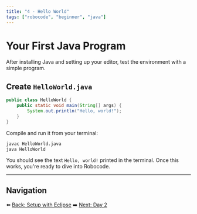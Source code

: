 ```yaml
---
title: "4 - Hello World"
tags: ["robocode", "beginner", "java"]
---
```

# Your First Java Program

After installing Java and setting up your editor, test the environment with a simple program.

## Create `HelloWorld.java`

```java
public class HelloWorld {
    public static void main(String[] args) {
        System.out.println("Hello, world!");
    }
}
```

Compile and run it from your terminal:

```bash
javac HelloWorld.java
java HelloWorld
```

You should see the text `Hello, world!` printed in the terminal. Once this works, you're ready to dive into Robocode.

---

## Navigation

⬅️ [Back: Setup with Eclipse](/robocode/Day-1/02_setup_eclipse)
➡️ [Next: Day 2](/robocode/Day-2/00_variables_and_datatypes)

